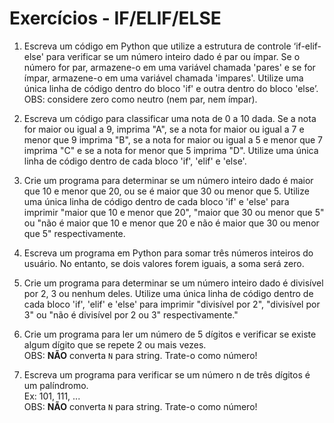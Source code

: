 # Exercícios - IF/ELIF/ELSE

1. Escreva um código em Python que utilize a estrutura de controle ‘if-elif-else' para verificar se um número inteiro dado é par ou ímpar. Se o número for par, armazene-o em uma variável chamada 'pares' e se for ímpar, armazene-o em uma variável chamada 'impares'. Utilize uma única linha de código dentro do bloco 'if' e outra dentro do bloco 'else’.
<br>OBS: considere zero como neutro (nem par, nem ímpar).

2. Escreva um código para classificar uma nota de 0 a 10 dada. Se a nota for maior ou igual a 9, imprima "A", se a nota for maior ou igual a 7 e menor que 9 imprima "B", se a nota for maior ou igual a 5 e menor que 7 imprima "C" e se a nota for menor que 5 imprima "D". Utilize uma única linha de código dentro de cada bloco 'if', 'elif' e 'else'.

3. Crie um programa  para determinar se um número inteiro dado é maior que 10 e menor que 20, ou se é maior que 30 ou menor que 5. Utilize uma única linha de código dentro de cada bloco 'if' e 'else' para imprimir "maior que 10 e menor que 20", "maior que 30 ou menor que 5" ou "não é maior que 10 e menor que 20 e não é maior que 30 ou menor que 5" respectivamente.

4. Escreva um programa em Python para somar três números inteiros do usuário. No entanto, se dois valores forem iguais, a soma será zero.

5. Crie um programa para determinar se um número inteiro dado é divisível por 2, 3 ou nenhum deles. Utilize uma única linha de código dentro de cada bloco 'if', 'elif' e 'else' para imprimir "divisível por 2", "divisível por 3" ou "não é divisível por 2 ou 3" respectivamente."

6. Crie um programa para ler um número de 5 dígitos e verificar se existe algum dígito que se repete 2 ou mais vezes.
<br>OBS: **NÃO** converta `N` para string. Trate-o como número!

7. Escreva um programa para verificar se um número n de três dígitos é um palíndromo.
<br>Ex: 101, 111, ...
<br>OBS: **NÃO** converta `N` para string. Trate-o como número!